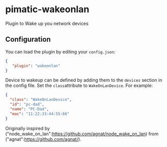 pimatic-wakeonlan
=======================

Plugin to Wake up you network devices

Configuration
-------------
You can load the plugin by editing your `config.json`:

````json
{ 
   "plugin": "wakeonlan"
}
````

Device to wakeup can be defined by adding them to the `devices` section in the config file. Set the `class`attribute to `WakeOnLanDevice`. For example:
```json
{
  "class": "WakeOnLanDevice",
  "id": "pc-dad",
  "name": "PC-Dad",
  "mac": "11:22:33:44:55:66"
}
```

Originally inspired by ("node_wake_on_lan":https://github.com/agnat/node_wake_on_lan) from ("agnat":https://github.com/agnat/). 


